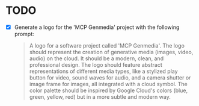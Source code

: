 # TODO

- [x] Generate a logo for the 'MCP Genmedia' project with the following prompt:

  > A logo for a software project called 'MCP Genmedia'. The logo should represent the creation of generative media (images, video, audio) on the cloud. It should be a modern, clean, and professional design. The logo should feature abstract representations of different media types, like a stylized play button for video, sound waves for audio, and a camera shutter or image frame for images, all integrated with a cloud symbol. The color palette should be inspired by Google Cloud's colors (blue, green, yellow, red) but in a more subtle and modern way.
